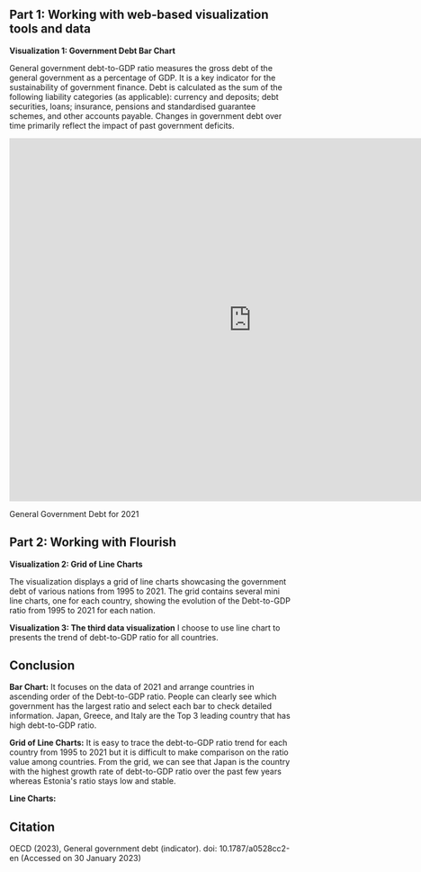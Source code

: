 ## Part 1: Working with web-based visualization tools and data

**Visualization 1: Government Debt Bar Chart**

General government debt-to-GDP ratio measures the gross debt of the general government as a percentage of GDP. It is a key indicator for the sustainability of government finance. Debt is calculated as the sum of the following liability categories (as applicable): currency and deposits; debt securities, loans; insurance, pensions and standardised guarantee schemes, and other accounts payable. Changes in government debt over time primarily reflect the impact of past government deficits.

<iframe src="https://data.oecd.org/chart/6Y4B" width="860" height="645" style="border: 0" mozallowfullscreen="true" webkitallowfullscreen="true" allowfullscreen="true"><a href="https://data.oecd.org/chart/6Y4B" target="_blank">OECD Chart: General government debt, Total, % of GDP, Annual, 2021</a></iframe>

General Government Debt for 2021

## Part 2: Working with Flourish

**Visualization 2: Grid of Line Charts**

The visualization displays a grid of line charts showcasing the government debt of various nations from 1995 to 2021. The grid contains several mini line charts, one for each country, showing the evolution of the Debt-to-GDP ratio from 1995 to 2021 for each nation.

<div class="flourish-embed flourish-chart" data-src="visualisation/12596956"><script src="https://public.flourish.studio/resources/embed.js"></script></div>


**Visualization 3: The third data visualization**
I choose to use line chart to presents the trend of debt-to-GDP ratio for all countries.


## Conclusion
**Bar Chart:** It focuses on the data of 2021 and arrange countries in ascending order of the Debt-to-GDP ratio. People can clearly see which government has the largest ratio and select each bar to check detailed information. Japan, Greece, and Italy are the Top 3 leading country that has high debt-to-GDP ratio.

**Grid of Line Charts:** It is easy to trace the debt-to-GDP ratio trend for each country from 1995 to 2021 but it is difficult to make comparison on the ratio value among countries. From the grid, we can see that Japan is the country with the highest growth rate of debt-to-GDP ratio over the past few years whereas Estonia's ratio stays low and stable.

**Line Charts:**



## Citation
OECD (2023), General government debt (indicator). doi: 10.1787/a0528cc2-en (Accessed on 30 January 2023)

